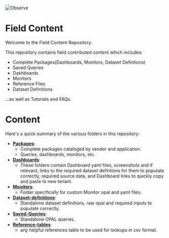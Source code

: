 ![Observe](https://lh3.googleusercontent.com/d/1C7gY4MbPz2YMaznjHDMT74X9jEgqDmjM)

# Field Content

Welcome to the Field Content Repository. 


This repository contains field contributed content which includes:
 - Complete Packages(Dashboards, Monitors, Dataset Defintions)
 - Saved Queries
 - Dashboards
 - Monitors
 - Reference Files
 - Dataset Definitions
 
 ...as well as Tutorials and FAQs.
 

# Content

Here's a quick summary of the various folders in this repository:

- **[Packages](Packages)**: 
  - Complete packages cataloged by vendor and application.
  - Queries, dashboards, monitors, etc.
- **[Dashboards](Dashboards)**: 
  - These folders contain Dashboard yaml files, screenshots and if relevant, links to the required dataset defintions for them to populate correctly, required source data, and Dashboard links to quickly copy and paste to new tenant.
- **[Monitors](Monitors)**:
  - Folder specifically for custom Monitor opal and yaml files.
- **[Dataset-definitions](Dataset-defintions)**:
  - Standalone dataset definitions, raw opal and required inputs to populate correctly. 
- **[Saved-Queries](Saved-Queries)**:
  - Standalone OPAL queries.
- **[Reference-tables](Reference-Tables)**:
  - any helpful references table to be used for lookups in csv format.

